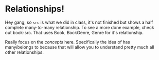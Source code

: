 # Relationships! 

Hey gang, so `src` is what we did in class, it's not finished but shows a half complete many-to-many relationship. To see a more done example, check out book-src. That uses Book, BookGenre, Genre for it's relationship. 

Really focus on the _concepts_ here. Specifically the idea of has many/belongs to because that will allow you to understand pretty much all other relationships.